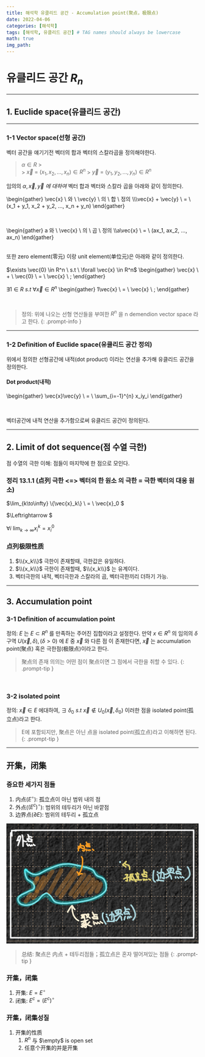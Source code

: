 ```yaml
---
title: 해석학 유클리드 공간 - Accumulation point(聚点，极限点)
date: 2022-04-06
categories: [해석학]
tags: [해석학, 유클리드 공간] # TAG names should always be lowercase
math: true
img_path:
---
```


# 유클리드 공간 $R_n$

---

## 1. Euclide space(유클리드 공간)

---

### 1-1 Vector space(선형 공간)

벡터 공간을 얘기기전 벡터의 합과 벡터의 스칼라곱을 정의해야한다.
<br/>

> $\alpha \in R$ > <br/> > $\vec{x} \ = \ (x_1, x_2, ..., x_n) \in R^n$ > $\vec{y} \ = \ (y_1, y_2, ..., y_n) \in R^n$

임의의 $\alpha, \vec{x},\vec{y} \ 에 \ 대하여$ 벡터 합과 벡터와 스칼라 곱을 아래와 같이 정의한다.

\begin{gather}
\vec{x} \ 와 \ \vec{y} \ 의 \ 합 \ 정의
\\\\\vec{x} + \vec{y} \ = \ (x_1 + y_1, x_2 + y_2, ..., x_n + y_n)
\end{gather}

<br/>

\begin{gather}
a 와 \ \vec{x} \ 의 \ 곱 \ 정의
\\\\a\vec{x} \ = \ (ax_1, ax_2, ..., ax_n)
\end{gather}

<br/>
또한 zero element(零元) 이랑 unit element(单位元)은 아래와 같이 정의한다.
<br/>
<br/>
$\exists \vec{0} \in R^n \ s.t \ \forall \vec{x} \in R^n$
\begin{gather}
\vec{x} \ + \ \vec{0}  \ = \ \vec{x} \ ;
\end{gather}

$\exists 1 \in R \ s.t \ \forall \vec{x} \in R^n$
\begin{gather}
1\vec{x} \ = \ \vec{x} \ ;
\end{gather}

<br/>

> 정의: 위에 나오는 선형 연산들을 부여한 $R^n$ 을 n demendion vector space 라고 한다.
> {: .prompt-info }

---

### 1-2 Definition of Euclide space(유클리드 공간 정의)

위에서 정의한 선형공간에 내적(dot product) 이라는 연선을 추가해 유클리드 공간을 정의한다.

#### Dot product(내적)

\begin{gather}
\vec{x}\vec{y} \ = \ \sum\_{i=-1}^{n} x_iy_i
\end{gather}

<br/>

벡터공간에 내적 연산을 추가함으로써 유클리드 공간이 정의된다.

---

## 2. Limit of dot sequence(점 수열 극한)

점 수열의 극한 이해: 점들이 마지막에 한 점으로 모인다.

### 정리 13.1.1 (点列 극한 <=> 벡터의 한 원소 의 극한 = 극한 벡터의 대응 원소)

$\lim\_{k\to\infty} \\{\vec{x}\_k\\} \ = \ \vec{x}\_0 $

$\Leftrightarrow $

$\forall i \ \lim_{k\to\infty} x_i^k = x_i^0$

### 点列极限性质

1. $\\{x_k\\}$ 극한이 존재할때, 극한값은 유일하다.
2. $\\{x_k\\}$ 극한이 존재할때, $\\{x_k\\}$ 는 유계이다.
3. 벡터극한의 내적, 벡터극한과 스칼라의 곱, 벡터극한끼리 더하기 가능.

---

## 3. Accumulation point

### 3-1 Definition of accumulation point

정의:
$E$ 는 $E \subset{R^n}$ 를 만족하는 주어진 집합이라고 설정한다. 만약 $x \in R^n$ 의 임의의 $\delta$ 구역 $U(\vec{x}, \delta), (\delta > 0)$ 에 $E$ 중 $\vec{x}$ 와 다른 점 이 존재한다면, $\vec{x}$ 는 accumulation point(聚点) 혹은 극한점(极限点)이라고 한다.
<br/>

> 聚点의 존재 의의는 어떤 점이 聚点이면 그 점에서 극한을 취할 수 있다.
> {: .prompt-tip }

<br/>

### 3-2 isolated point

정의:
$\vec{x} \in E$ 에대하여, $\exists \ \delta_0  \ s.t \ \vec{x} \notin U_0(\vec{x}, \delta_0)$ 이러한 점을 isolated point(孤立点)라고 한다.

> E에 포함되지만, 聚点은 아닌 点을 isolated point(孤立点)라고 이해하면 된다.
> {: .prompt-tip }

---

## 开集，闭集

### 중요한 세가지 점들

1. 内点($E^\circ$): 孤立点이 아닌 범위 내의 점
2. 外点($(E^c)^\circ$): 범위의 테두리가 아닌 바깥점
3. 边界点$(\partial E)$: 범위의 테두리 + 孤立点

![img-description](/assets/img/myimg/analysis-dots.jpeg)

> 总结: 聚点은 内点 + 테두리점들；孤立点은 혼자 떨어져있는 점들
> {: .prompt-tip }

### 开集，闭集

1. 开集: $E = E^\circ$
2. 闭集: $E^c = (E^c)^\circ$

### 开集，闭集성질

1. 开集的性质
   1. $R^n$ 与 $\empty$ is open set
   2. 任意个开集的并是开集
